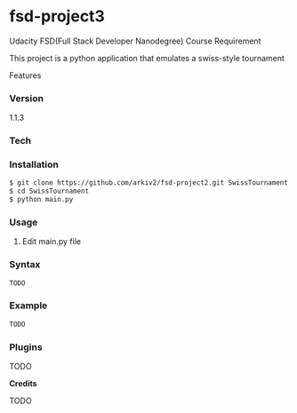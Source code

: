 # fsd-project3
Udacity FSD(Full Stack Developer Nanodegree) Course Requirement 

This project is a python application that emulates a swiss-style tournament

Features


### Version
1.1.3

### Tech


### Installation

```sh
$ git clone https://github.com/arkiv2/fsd-project2.git SwissTournament
$ cd SwissTournament
$ python main.py
```

### Usage
1. Edit main.py file

### Syntax
```sh
TODO
```

### Example
```sh
TODO
```



### Plugins

TODO


**Credits**

   TODO
